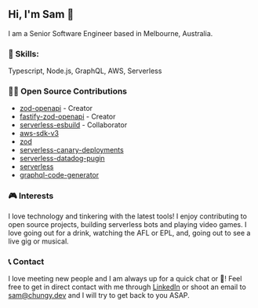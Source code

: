 ## Hi, I'm Sam 👋
I am a Senior Software Engineer based in Melbourne, Australia.

### 🌟 Skills:
Typescript, Node.js, GraphQL, AWS, Serverless

### 👨‍💻 Open Source Contributions
- [zod-openapi](https://github.com/samchungy/zod-openapi) - Creator
- [fastify-zod-openapi](https://github.com/samchungy/fastify-zod-openapi) - Creator
- [serverless-esbuild](https://github.com/floydspace/serverless-esbuild) - Collaborator
- [aws-sdk-v3](https://github.com/aws/aws-sdk-js-v3/commits/main/?author=samchungy)
- [zod](https://github.com/colinhacks/zod/commits/main?author=samchungy)
- [serverless-canary-deployments](https://github.com/davidgf/serverless-plugin-canary-deployments/commits/master/?author=samchungy)
- [serverless-datadog-pugin](https://github.com/DataDog/serverless-plugin-datadog/commits/master/?author=samchungy)
- [serverless](https://github.com/serverless/dashboard-plugin/commits/main/?author=samchungy)
- [graphql-code-generator](https://github.com/dotansimha/graphql-code-generator/commits/master/?author=samchungy)

### 🎮 Interests
I love technology and tinkering with the latest tools! I enjoy contributing to open source projects, building serverless bots and playing video games. I love going out for a drink, watching the AFL or EPL, and, going out to see a live gig or musical.

### 📞 Contact
I love meeting new people and I am always up for a quick chat or :beer:! Feel free to get in direct contact with me through [LinkedIn](https://linkedin.com/in/samchungy/) or shoot an email to sam@chungy.dev and I will try to get back to you ASAP.
